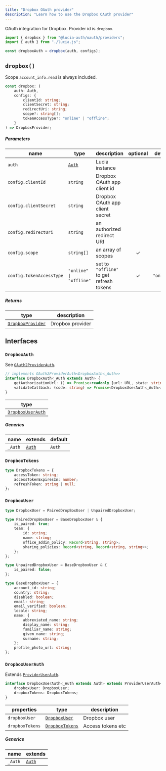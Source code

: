 ```yaml
---
title: "Dropbox OAuth provider"
description: "Learn how to use the Dropbox OAuth provider"
---
```


OAuth integration for Dropbox. Provider id is `dropbox`.

```ts
import { dropbox } from "@lucia-auth/oauth/providers";
import { auth } from "./lucia.js";

const dropboxAuth = dropbox(auth, configs);
```

## `dropbox()`

Scope `account_info.read` is always included.

```ts
const dropbox: (
	auth: Auth,
	configs: {
		clientId: string;
		clientSecret: string;
		redirectUri: string;
		scope?: string[];
		tokenAccessType?: "online" | "offline";
	}
) => DropboxProvider;
```

##### Parameters

| name                      | type                                       | description                              | optional | default    |
| ------------------------- | ------------------------------------------ | ---------------------------------------- | :------: | ---------- |
| `auth`                    | [`Auth`](/reference/lucia/interfaces/auth) | Lucia instance                           |          |            |
| `config.clientId`        | `string`                                   | Dropbox OAuth app client id              |          |            |
| `config.clientSecret`    | `string`                                   | Dropbox OAuth app client secret          |          |            |
| `config.redirectUri`     | `string`                                   | an authorized redirect URI               |          |            |
| `config.scope`           | `string[]`                                 | an array of scopes                       |    ✓     |            |
| `config.tokenAccessType` | `"online" \| "offline"`                    | set to `"offline"` to get refresh tokens |    ✓     | `"online"` |

##### Returns

| type                                  | description      |
| ------------------------------------- | ---------------- |
| [`DropboxProvider`](#dropboxprovider) | Dropbox provider |

## Interfaces

### `DropboxAuth`

See [`OAuth2ProviderAuth`](/reference/oauth/interfaces/oauth2providerauth).

```ts
// implements OAuth2ProviderAuth<DropboxAuth<_Auth>>
interface DropboxAuth<_Auth extends Auth> {
	getAuthorizationUrl: () => Promise<readonly [url: URL, state: string]>;
	validateCallback: (code: string) => Promise<DropboxUserAuth<_Auth>>;
}
```

| type                                  |
| ------------------------------------- |
| [`DropboxUserAuth`](#dropboxuserauth) |

##### Generics

| name    | extends                                    | default |
| ------- | ------------------------------------------ | ------- |
| `_Auth` | [`Auth`](/reference/lucia/interfaces/auth) | `Auth`  |

### `DropboxTokens`

```ts
type DropboxTokens = {
	accessToken: string;
	accessTokenExpiresIn: number;
	refreshToken: string | null;
};
```

### `DropboxUser`

```ts
type DropboxUser = PairedDropBoxUser | UnpairedDropboxUser;
```

```ts
type PairedDropBoxUser = BaseDropboxUser & {
	is_paired: true;
	team: {
		id: string;
		name: string;
		office_addin_policy: Record<string, string>;
		sharing_policies: Record<string, Record<string, string>>;
	};
};

type UnpairedDropboxUser = BaseDropboxUser & {
	is_paired: false;
};

type BaseDropboxUser = {
	account_id: string;
	country: string;
	disabled: boolean;
	email: string;
	email_verified: boolean;
	locale: string;
	name: {
		abbreviated_name: string;
		display_name: string;
		familiar_name: string;
		given_name: string;
		surname: string;
	};
	profile_photo_url: string;
};
```

### `DropboxUserAuth`

Extends [`ProviderUserAuth`](/reference/oauth/interfaces/provideruserauth).

```ts
interface DropboxUserAuth<_Auth extends Auth> extends ProviderUserAuth<_Auth> {
	dropboxUser: DropboxUser;
	dropboxTokens: DropboxTokens;
}
```

| properties      | type                              | description       |
| --------------- | --------------------------------- | ----------------- |
| `dropboxUser`   | [`DropboxUser`](#dropboxuser)     | Dropbox user      |
| `dropboxTokens` | [`DropboxTokens`](#dropboxtokens) | Access tokens etc |

##### Generics

| name    | extends                                    |
| ------- | ------------------------------------------ |
| `_Auth` | [`Auth`](/reference/lucia/interfaces/auth) |
